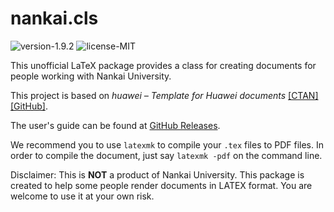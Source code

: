 # nankai.cls

![version-1.9.2](https://img.shields.io/badge/version-1.9.2-blue)
![license-MIT](https://img.shields.io/badge/license-MIT-green)

This unofficial LaTeX package provides a class for creating documents for people working with Nankai University.

This project is based on *huawei – Template for Huawei documents* [[CTAN]](https://ctan.org/pkg/huawei) [[GitHub]](https://github.com/yegor256/huawei.cls).

The user's guide can be found at [GitHub Releases](https://github.com/alumik/nankai-document/releases).

We recommend you to use `latexmk` to compile your `.tex` files to PDF files.
In order to compile the document, just say `latexmk -pdf` on the command line.

Disclaimer: This is **NOT** a product of Nankai University. This package is created to help some people render documents in LATEX format. You are welcome to use it at your own risk.
